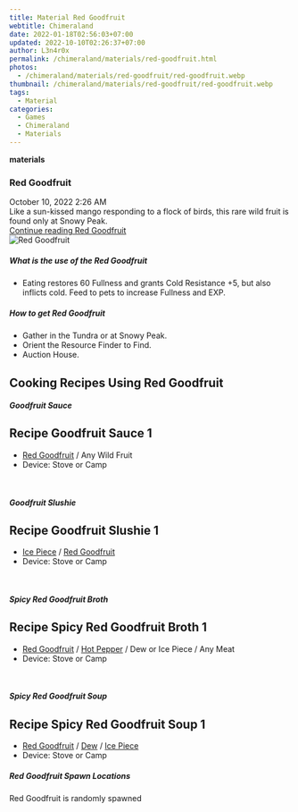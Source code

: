 ```yaml
---
title: Material Red Goodfruit
webtitle: Chimeraland
date: 2022-01-18T02:56:03+07:00
updated: 2022-10-10T02:26:37+07:00
author: L3n4r0x
permalink: /chimeraland/materials/red-goodfruit.html
photos:
  - /chimeraland/materials/red-goodfruit/red-goodfruit.webp
thumbnail: /chimeraland/materials/red-goodfruit/red-goodfruit.webp
tags:
  - Material
categories:
  - Games
  - Chimeraland
  - Materials
---
```


<section id="bootstrap-wrapper">
  <link
    rel="stylesheet"
    href="https://cdn.statically.io/gh/dimaslanjaka/Web-Manajemen/40ac3225/css/bootstrap-4.5-wrapper.css"
  />
  <div
    class="row g-0 border rounded overflow-hidden flex-md-row mb-4 shadow-sm position-relative"
  >
    <div class="col p-4 d-flex flex-column position-static">
      <strong class="d-inline-block mb-2 text-success">materials</strong>
      <h3 class="mb-0">Red Goodfruit</h3>
      <div class="mb-1 text-muted">October 10, 2022 2:26 AM</div>
      <div class="mb-2 border p-1">
        Like a sun-kissed mango responding to a flock of birds, this rare wild
        fruit is found only at Snowy Peak.
      </div>
      <a
        href="/chimeraland/materials/red-goodfruit.html"
        class="stretched-link d-none"
        >Continue reading Red Goodfruit</a
      >
    </div>
    <div class="col-auto d-none d-lg-block">
      <img
        src="/chimeraland/materials/red-goodfruit/red-goodfruit.webp"
        alt="Red Goodfruit"
      />
    </div>
  </div>
  <div class="row">
    <div class="col-lg-6 col-12 mb-2">
      <div class="card">
        <div class="card-body">
          <h5 class="card-title">What is the use of the Red Goodfruit</h5>
          <div class="card-text">
            <ul>
              <li>
                Eating restores 60 Fullness and grants Cold Resistance +5, but
                also inflicts cold. Feed to pets to increase Fullness and EXP.
              </li>
            </ul>
          </div>
        </div>
      </div>
    </div>
    <div class="col-lg-6 col-12 mb-2">
      <div class="card">
        <div class="card-body">
          <h5 class="card-title">How to get Red Goodfruit</h5>
          <div class="card-text">
            <ul>
              <li>Gather in the Tundra or at Snowy Peak.</li>
              <li>Orient the Resource Finder to Find.</li>
              <li>Auction House.</li>
            </ul>
          </div>
        </div>
      </div>
    </div>
    <div class="col-lg-6 col-12 mb-2">
      <h2 id="cookable">Cooking Recipes Using Red Goodfruit</h2>
      <div id="recipe-goodfruit-sauce">
        <h5 id="item-goodfruit-sauce">Goodfruit Sauce</h5>
        <div class="mb-2">
          <div class="card">
            <div class="card-body">
              <h2 class="card-title fs-5">Recipe Goodfruit Sauce 1</h2>
              <div class="card-text">
                <ul>
                  <li>
                    <a
                      class="text-decoration-none"
                      href="/chimeraland/materials/red-goodfruit.html"
                      >Red Goodfruit</a
                    ><span> / </span>Any Wild Fruit
                  </li>
                  <li>Device: Stove or Camp</li>
                </ul>
              </div>
            </div>
          </div>
        </div>
      </div>
      <br />
      <div id="recipe-goodfruit-slushie">
        <h5 id="item-goodfruit-slushie">Goodfruit Slushie</h5>
        <div class="mb-2">
          <div class="card">
            <div class="card-body">
              <h2 class="card-title fs-5">Recipe Goodfruit Slushie 1</h2>
              <div class="card-text">
                <ul>
                  <li>
                    <a
                      class="text-decoration-none"
                      href="/chimeraland/materials/ice-piece.html"
                      >Ice Piece</a
                    ><span> / </span
                    ><a
                      class="text-decoration-none"
                      href="/chimeraland/materials/red-goodfruit.html"
                      >Red Goodfruit</a
                    >
                  </li>
                  <li>Device: Stove or Camp</li>
                </ul>
              </div>
            </div>
          </div>
        </div>
      </div>
      <br />
      <div id="recipe-spicy-red-goodfruit-broth">
        <h5 id="item-spicy-red-goodfruit-broth">Spicy Red Goodfruit Broth</h5>
        <div class="mb-2">
          <div class="card">
            <div class="card-body">
              <h2 class="card-title fs-5">
                Recipe Spicy Red Goodfruit Broth 1
              </h2>
              <div class="card-text">
                <ul>
                  <li>
                    <a
                      class="text-decoration-none"
                      href="/chimeraland/materials/red-goodfruit.html"
                      >Red Goodfruit</a
                    ><span> / </span
                    ><a
                      class="text-decoration-none"
                      href="/chimeraland/materials/hot-pepper.html"
                      >Hot Pepper</a
                    ><span> / </span>Dew or Ice Piece<span> / </span>Any Meat
                  </li>
                  <li>Device: Stove or Camp</li>
                </ul>
              </div>
            </div>
          </div>
        </div>
      </div>
      <br />
      <div id="recipe-spicy-red-goodfruit-soup">
        <h5 id="item-spicy-red-goodfruit-soup">Spicy Red Goodfruit Soup</h5>
        <div class="mb-2">
          <div class="card">
            <div class="card-body">
              <h2 class="card-title fs-5">Recipe Spicy Red Goodfruit Soup 1</h2>
              <div class="card-text">
                <ul>
                  <li>
                    <a
                      class="text-decoration-none"
                      href="/chimeraland/materials/red-goodfruit.html"
                      >Red Goodfruit</a
                    ><span> / </span
                    ><a
                      class="text-decoration-none"
                      href="/chimeraland/materials/dew.html"
                      >Dew</a
                    ><span> / </span
                    ><a
                      class="text-decoration-none"
                      href="/chimeraland/materials/ice-piece.html"
                      >Ice Piece</a
                    >
                  </li>
                  <li>Device: Stove or Camp</li>
                </ul>
              </div>
            </div>
          </div>
        </div>
      </div>
    </div>
    <div class="col-12 mb-2">
      <h5>Red Goodfruit Spawn Locations</h5>
      <p>Red Goodfruit is randomly spawned</p>
    </div>
  </div>
</section>